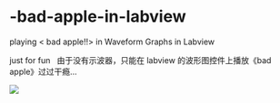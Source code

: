 # -bad-apple-in-labview
playing < bad apple!!> in Waveform Graphs in Labview

just for fun
 
由于没有示波器，只能在 labview 的波形图控件上播放《bad apple》过过干瘾...

![](https://github.com/SilenceStorm/bad-apple-in-labview/blob/master/Picture/Pic.PNG)
